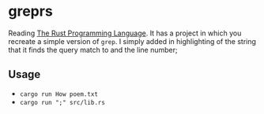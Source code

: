 # greprs
Reading [The Rust Programming Language](https://doc.rust-lang.org/book/second-edition/). It has a project in which you recreate a simple version of `grep`. I simply added in highlighting of the string that it finds the query match to and the line number;

## Usage
* `cargo run How poem.txt`
* `cargo run ";" src/lib.rs`
